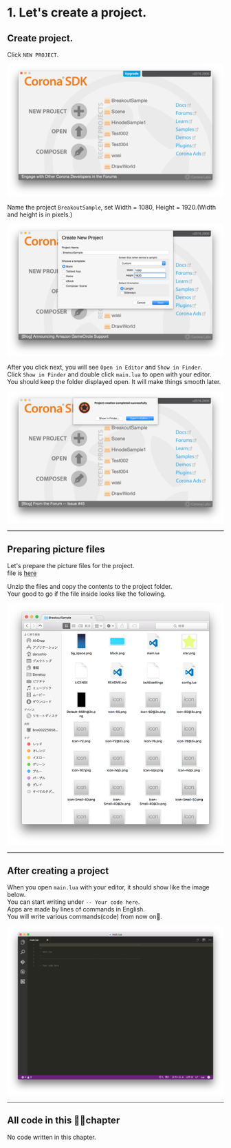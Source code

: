 # 1. Let's create a project.

## Create project.
Click `NEW PROJECT`.

![](./image/createBreakoutSample1.png)

Name the project `BreakoutSample`, set Width = 1080, Height = 1920.(Width and height is in pixels.)

![](./image/createBreakoutSample2.png)

After you click next,  you will see `Open in Editor` and `Show in Finder`.<br />
Click `Show in Finder` and double click `main.lua` to open with your editor.<br />
You should keep the folder displayed open. It will make things smooth later.

![](./image/createBreakoutSample3.png)

- - -

## Preparing picture files
Let's prepare the picture files for the project.<br />
file is [here](http://itnav.jp/derushio/BootCamp/bootcamp-image.zip)
  
Unzip the files and copy the contents to the project folder.<br />
Your good to go if the file inside looks like the following. 

![](./image/copyImages.png)

- - -

## After creating a project
When you open `main.lua` with your editor, it should show like the image below.<br />
You can start writing under `-- Your code here`.</br>
Apps are made by lines of commands in English.</br>
You will write various commands(code) from now on.

![](./image/writeBreakoutSample1.png)

- - -

## All code in this chapter
No code written in this chapter.